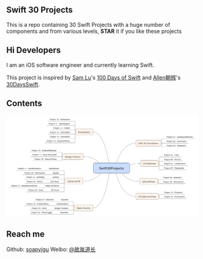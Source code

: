 ## Swift 30 Projects
This is a repo containing 30 Swift Projects with a huge number of components and from various levels, **STAR** it if you like these projects

## Hi Developers

I am an iOS software engineer and currently learning Swift.

This project is inspired by [Sam Lu](https://twitter.com/samvlu)'s [100 Days of Swift](http://samvlu.com/index.html) and [Allen朝辉](https://twitter.com/creativewang)'s [30DaysSwift](https://github.com/allenwong/30DaysofSwift).


## Contents
![Swift30Projects](./Swift30Projects.png)

## Reach me ##

Github: [soapyigu](https://github.com/soapyigu)
Weibo: [@故胤道长](http://weibo.com/soapyigu)

